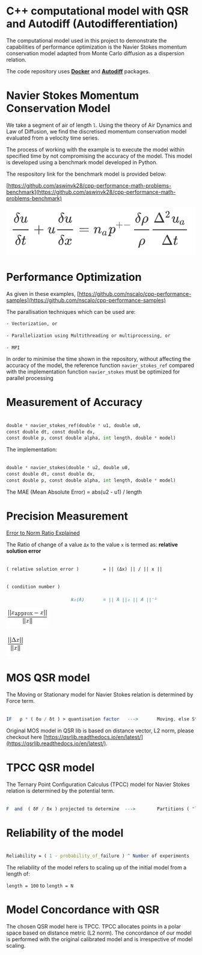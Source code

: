 # C++ computational model with QSR and Autodiff (Autodifferentiation)

The computational model used in this project to demonstrate the capabilities of performance optimization is the Navier Stokes momentum conservation model adapted from Monte Carlo diffusion as a dispersion relation. 

The code repository uses **[Docker](https://www.docker.com/)** and **[Autodiff](https://github.com/autodiff/autodiff)** packages. 

# Navier Stokes Momentum Conservation Model

We take a segment of air of length `l`. Using the theory of Air Dynamics and Law of Diffusion, we find the discretised momentum conservation model evaluated from a velocity time series. 

The process of working with the example is to execute the model within specified time by not compromising the accuracy of the model. This model is developed using a benchmark model developed in Python.

The respository link for the benchmark model is provided below:

[https://github.com/aswinvk28/cpp-performance-math-problems-benchmark](https://github.com/aswinvk28/cpp-performance-math-problems-benchmark)

![eqn-navier](./navier-stokes/eqn-navier.png)

# Performance Optimization

As given in these examples, [https://github.com/nscalo/cpp-performance-samples](https://github.com/nscalo/cpp-performance-samples)

The parallisation techniques which can be used are:

    - Vectorization, or
    
    - Parallelization using Multithreading or multiprocessing, or
    
    - MPI

In order to minimise the time shown in the repository, without affecting the accuracy of the model, the reference function `navier_stokes_ref` compared with the implementation function `navier_stokes` must be optimized for parallel processing

# Measurement of Accuracy

```python

double * navier_stokes_ref(double * u1, double u0, 
const double dt, const double dx, 
const double p, const double alpha, int length, double * model)

```

The implementation:

```python

double * navier_stokes(double * u2, double u0, 
const double dt, const double dx, 
const double p, const double alpha, int length, double * model)

```

The MAE (Mean Absolute Error) = abs(u2 - u1) / length

# Precision Measurement

[Error to Norm Ratio Explained](http://www.math.pitt.edu/~sussmanm/2071Spring08/lab05/index.html#TypesOfErrors)

The Ratio of change of a value `Δx` to the value `x` is termed as: **relative solution error**

```markdown

( relative solution error )         = || (Δx) || / || x ||

```

```markdown

( condition number )

                        k₂(A)       = || A ||₂ || A ||⁻¹

```

![](./resid-x.png)

![](./resid-x2.png)

# MOS QSR model

The Moving or Stationary model for Navier Stokes relation is determined by Force term.

```mathematica

IF   ρ * ( δu / δt ) > quantisation factor   --->       Moving, else Stationary

```

Original MOS model in QSR lib is based on distance vector, L2 norm, please checkout here [https://qsrlib.readthedocs.io/en/latest/](https://qsrlib.readthedocs.io/en/latest/). 

# TPCC QSR model

The Ternary Point Configuration Calculus (TPCC) model for Navier Stokes relation is determined by the potential term.

```mathematica

F  and  ( δF / δx ) projected to determine  --->        Partitions ( "lb", "bl", "fl", "lf", "rf", "fr", "br", "rb" )

```

# Reliability of the model

```mathematica

Reliability = ( 1 - probability_of_failure ) ^ Number of experiments

```

The reliability of the model refers to scaling up of the initial model from a length of:

`length = 100` to `length = N`

# Model Concordance with QSR

The chosen QSR model here is TPCC. TPCC allocates points in a polar space based on distance metric (L2 norm). The concordance of our model is performed with the original calibrated model and is irrespective of model scaling. 
